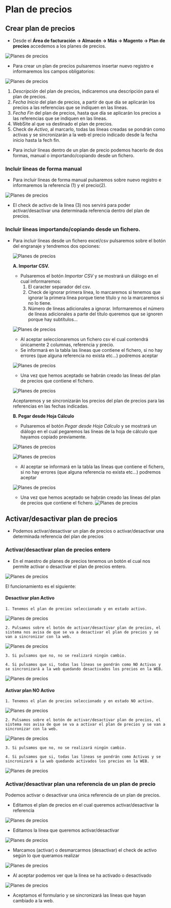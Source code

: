 # Plan de precios

## Crear plan de precios

* Desde el **Área de facturación -> Almacén -> Más -> Magento -> Plan de precios** accedemos a los planes de precios.

![Planes de precios](./img/mg_planesprecios.png)

* Para crear un plan de precios pulsaremos insertar nuevo registro e informaremos los campos obligatorios:

![Planes de precios](./img/mg_planesprecios2.png)

1. *Descripción* del plan de precios, indicaremos una descripción para el plan de precios.
2. *Fecha Inicio* del plan de precios, a partir de que día se aplicarán los precios a las referencias que se indiquen en las líneas.
3. *Fecha Fin* del plan de precios, hasta que día se aplicarán los precios a las referencias que se indiquen en las líneas.
4. WebSite al que va destinado el plan de precios.
5. Check de *Activo*, al marcarlo, todas las líneas creadas se pondrán como activas y se sincronizarán a la web el precio indicado desde la fecha inicio hasta la fech fin.

* Para incluir líneas dentro de un plan de precio podemos hacerlo de dos formas, manual o importando/copiando desde un fichero.

### Incluir líneas de forma manual

* Para incluir líneas de forma manual pulsaremos sobre nuevo registro e informaremos la referencia (1) y el precio(2).

![Planes de precios](./img/mg_planesprecios3.png)

* El check de activo de la línea (3) nos servirá para poder activar/desactivar una determinada referencia dentro del plan de precios.

### Incluir líneas importando/copiando desde un fichero.

* Para incluir líneas desde un fichero excel/csv pulsaremos sobre el botón del engranaje y tendremos dos opciones:

    ![Planes de precios](./img/mg_planesprecios4.png)

    **A. Importar CSV.** 
    - Pulsaremos el botón *Importar CSV* y se mostrará un diálogo en el cual informaremos:
        1. El caracter separador del csv.
        2. Check de ignorar primera línea, lo marcaremos si tenemos que ignorar la primera línea porque tiene título y no la marcaremos si no lo tiene.
        3. Número de líneas adicionales a ignorar. Informaremos el número de líneas adicionales a parte del título queremos que se ignoren porque hay subtítulos...

    ![Planes de precios](./img/mg_planesprecios5.png)

    - Al aceptar seleccionaremos un fichero csv el cual contendrá únicamente 2 columnas, referencia y precio.
    - Se informará en la tabla las líneas que contiene el fichero, si no hay errores (que alguna referencia no exista etc...) podremos aceptar

    ![Planes de precios](./img/mg_planesprecios6.png)

    - Una vez que hemos aceptado se habrán creado las líneas del plan de precios que contiene el fichero.

    ![Planes de precios](./img/mg_planesprecios7.png)

    Aceptaremos y se sincronizarán los precios del plan de precios para las referencias en las fechas indicadas.    

    **B. Pegar desde Hoja Cálculo**

    - Pulsaremos el botón *Pegar desde Hoja Cálculo* y se mostrará un diálogo en el cual pegaremos las líneas de la hoja de cálculo que hayamos copiado previamente.

    ![Planes de precios](./img/mg_planesprecios8.png)

    ![Planes de precios](./img/mg_planesprecios9.png)

    - Al aceptar se informará en la tabla las líneas que contiene el fichero, si no hay errores (que alguna referencia no exista etc...) podremos aceptar

    ![Planes de precios](./img/mg_planesprecios6.png)
    
    - Una vez que hemos aceptado se habrán creado las líneas del plan de precios que contiene el fichero.
![Planes de precios](./img/mg_planesprecios7.png)

## Activar/desactivar plan de precios

- Podemos activar/desactivar un plan de precios o activar/desactivar una determinada referencia del plan de precios

### Activar/desactivar plan de precios entero

- En el maestro de planes de precios tenemos un botón el cual nos permite activar o desactivar el plan de precios entero.

![Planes de precios](./img/mg_planesprecios10.png)
    
El funcionamiento es el siguiente:

#### Desactivar plan Activo

    1. Tenemos el plan de precios seleccionado y en estado activo.
    
![Planes de precios](./img/mg_planesprecios11.png)

    2. Pulsamos sobre el botón de activar/desactivar plan de precios, el sistema nos avisa de que se va a desactivar el plan de precios y se van a sincronizar con la web.

![Planes de precios](./img/mg_planesprecios12.png)

    3. Si pulsamos que no, no se realizará ningún cambio.

    4. Si pulsamos que si, todas las líneas se pondrán como NO Activas y se sincronizará a la web quedando desactivados los precios en la WEB.


![Planes de precios](./img/mg_planesprecios13.png)


#### Activar plan NO Activo

    1. Tenemos el plan de precios seleccionado y en estado NO activo.
    
![Planes de precios](./img/mg_planesprecios14.png)

    2. Pulsamos sobre el botón de activar/desactivar plan de precios, el sistema nos avisa de que se va a activar el plan de precios y se van a sincronizar con la web.

![Planes de precios](./img/mg_planesprecios15.png)

    3. Si pulsamos que no, no se realizará ningún cambio.

    4. Si pulsamos que si, todas las líneas se pondrán como Activas y se sincronizará a la web quedando activados los precios en la WEB.


![Planes de precios](./img/mg_planesprecios16.png)


### Activar/desactivar plan una referencia de un plan de precio

Podemos activar o desactivar una única referencia de un plan de precios.

- Editamos el plan de precios en el cual queremos activar/desactivar la referencia

![Planes de precios](./img/mg_planesprecios17.png)

- Editamos la línea que queremos activar/desactivar

![Planes de precios](./img/mg_planesprecios18.png)

- Marcamos (activar) o desmarcarmos (desactivar) el check de activo según lo que queramos realizar

![Planes de precios](./img/mg_planesprecios19.png)

- Al aceptar podemos ver que la línea se ha activado o desactivado

![Planes de precios](./img/mg_planesprecios20.png)

- Aceptamos el formulario y se sincronizará las líneas que hayan cambiado a la web.



